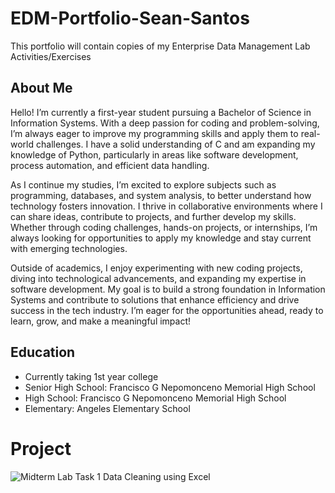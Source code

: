 # EDM-Portfolio-Sean-Santos

This portfolio will contain copies of my Enterprise Data Management Lab Activities/Exercises

## About Me
Hello! I’m currently a first-year student pursuing a Bachelor of Science in Information Systems. With a deep passion for coding and problem-solving, I’m always eager to improve my programming skills and apply them to real-world challenges. I have a solid understanding of C and am expanding my knowledge of Python, particularly in areas like software development, process automation, and efficient data handling.

As I continue my studies, I’m excited to explore subjects such as programming, databases, and system analysis, to better understand how technology fosters innovation. I thrive in collaborative environments where I can share ideas, contribute to projects, and further develop my skills. Whether through coding challenges, hands-on projects, or internships, I’m always looking for opportunities to apply my knowledge and stay current with emerging technologies.

Outside of academics, I enjoy experimenting with new coding projects, diving into technological advancements, and expanding my expertise in software development. My goal is to build a strong foundation in Information Systems and contribute to solutions that enhance efficiency and drive success in the tech industry. I’m eager for the opportunities ahead, ready to learn, grow, and make a meaningful impact!

## Education
- Currently taking 1st year college
- Senior High School: Francisco G Nepomonceno Memorial High School
- High School: Francisco G Nepomonceno Memorial High School
- Elementary: Angeles Elementary School

# Project
![Midterm Lab Task 1 Data Cleaning using Excel](Midterm%20lab%201)

